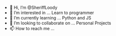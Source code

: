 - 👋 Hi, I’m @SheriffLoody
- 👀 I’m interested in ... Learn to programmer
- 🌱 I’m currently learning ... Python and JS
- 💞️ I’m looking to collaborate on ... Personal Projects
- 📫 How to reach me ... 

<!---
SheriffLoody/SheriffLoody is a ✨ special ✨ repository because its `README.md` (this file) appears on your GitHub profile.
You can click the Preview link to take a look at your changes.
--->
